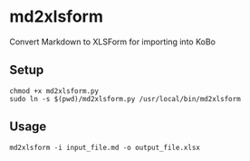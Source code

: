 # md2xlsform

Convert Markdown to XLSForm for importing into KoBo

## Setup
```
chmod +x md2xlsform.py
sudo ln -s $(pwd)/md2xlsform.py /usr/local/bin/md2xlsform
```

## Usage
```
md2xlsform -i input_file.md -o output_file.xlsx
```
